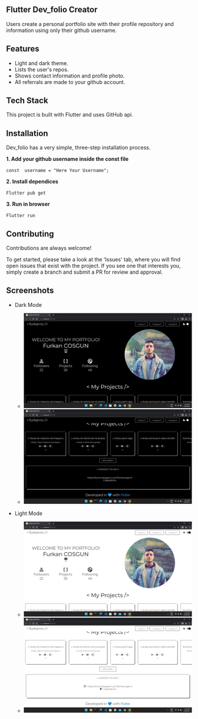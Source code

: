 
Flutter Dev_folio Creator
-
Users create a personal portfolio site with their profile repository and information using only their github username.


## Features

-   Light and dark theme.
-   Lists the user's repos.
-   Shows contact information and profile photo.
-   All referrals are made to your github account.


## Tech Stack

This project is built with Flutter and uses GitHub api.


## Installation

Dev_folio has a very simple, three-step installation process.


**1. Add your github username inside the const file**

	const  username = "Here Your Username";

**2. Install dependices**

    Flutter pub get

**3. Run in browser**

    Flutter run
    

## Contributing

Contributions are always welcome!

To get started, please take a look at the 'Issues' tab, where you will find open issues that exist with the project. If you see one that interests you, simply create a branch and submit a PR for review and approval.

## Screenshots

- Dark Mode 
	- ![ss](https://github.com/Furkannc/Flutter-Dev-Folio-Creator/blob/main/SS/ss1.png?raw=true)
	- ![ss2](https://github.com/Furkannc/Flutter-Dev-Folio-Creator/blob/main/SS/ss2.png?raw=true)

- Light Mode
	- ![ss3](https://github.com/Furkannc/Flutter-Dev-Folio-Creator/blob/main/SS/ss3.png?raw=true)
	- ![ss4](https://github.com/Furkannc/Flutter-Dev-Folio-Creator/blob/main/SS/ss4.png?raw=true) 
